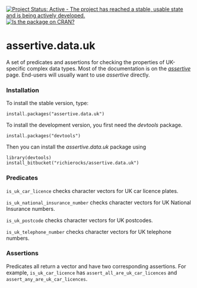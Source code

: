 [![Project Status: Active - The project has reached a stable, usable state and is being actively developed.](http://www.repostatus.org/badges/0.1.0/active.svg)](http://www.repostatus.org/#active)
[![Is the package on CRAN?](http://www.r-pkg.org/badges/version/assertive.data.uk)](http://www.r-pkg.org/pkg/assertive.data.uk)

# assertive.data.uk

A set of predicates and assertions for checking the properties of UK-specific complex data types.  Most of the documentation is on the *[assertive](https://bitbucket.org/richierocks/assertive)* page.  End-users will usually want to use *assertive* directly.


### Installation

To install the stable version, type:

```{r}
install.packages("assertive.data.uk")
```

To install the development version, you first need the *devtools* package.

```{r}
install.packages("devtools")
```

Then you can install the *assertive.data.uk* package using

```{r}
library(devtools)
install_bitbucket("richierocks/assertive.data.uk")
```

### Predicates

`is_uk_car_licence` checks character vectors for UK car licence plates.

`is_uk_national_insurance_number` checks character vectors for UK National 
Insurance numbers.

`is_uk_postcode` checks character vectors for UK postcodes.

`is_uk_telephone_number` checks character vectors for UK telephone numbers.

### Assertions

Predicates all return a vector and have two corresponding assertions.  For example,
`is_uk_car_licence` has `assert_all_are_uk_car_licences` and `assert_any_are_uk_car_licences`.